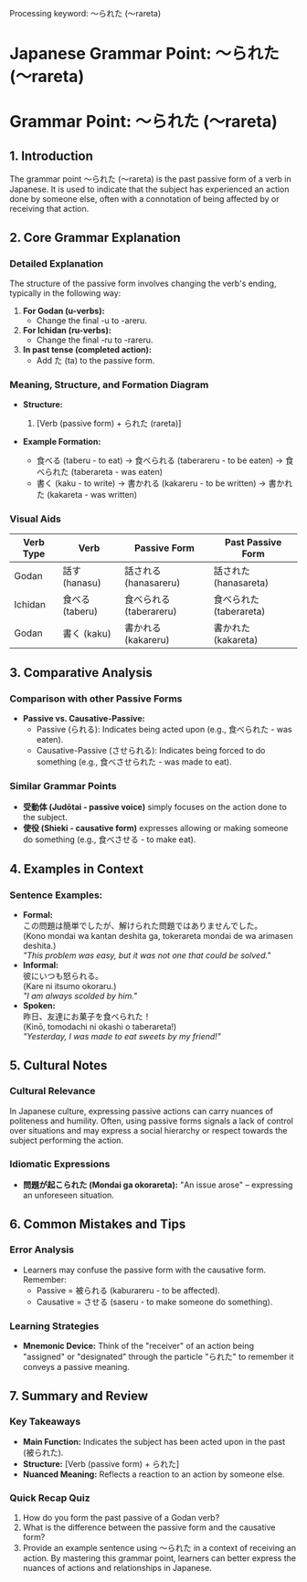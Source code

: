 Processing keyword: ～られた (〜rareta)
# Japanese Grammar Point: ～られた (〜rareta)
# Grammar Point: ～られた (〜rareta)
## 1. Introduction
The grammar point ～られた (〜rareta) is the past passive form of a verb in Japanese. It is used to indicate that the subject has experienced an action done by someone else, often with a connotation of being affected by or receiving that action. 
## 2. Core Grammar Explanation
### Detailed Explanation
The structure of the passive form involves changing the verb's ending, typically in the following way:
1. **For Godan (u-verbs):** 
   - Change the final -u to -areru.
2. **For Ichidan (ru-verbs):**
   - Change the final -ru to -rareru.
3. **In past tense (completed action):** 
   - Add た (ta) to the passive form.
### Meaning, Structure, and Formation Diagram
- **Structure:**
  1. [Verb (passive form) + られた (rareta)]
  
- **Example Formation:**
   - 食べる (taberu - to eat) → 食べられる (taberareru - to be eaten) → 食べられた (taberareta - was eaten)
   - 書く (kaku - to write) → 書かれる (kakareru - to be written) → 書かれた (kakareta - was written)
### Visual Aids
| Verb Type   | Verb          | Passive Form      | Past Passive Form  |
|-------------|---------------|--------------------|---------------------|
| Godan       | 話す (hanasu) | 話される (hanasareru) | 話された (hanasareta) |
| Ichidan     | 食べる (taberu) | 食べられる (taberareru) | 食べられた (taberareta) |
| Godan       | 書く (kaku)  | 書かれる (kakareru)   | 書かれた (kakareta)     |
## 3. Comparative Analysis
### Comparison with other Passive Forms
- **Passive vs. Causative-Passive:**
  - Passive (られる): Indicates being acted upon (e.g., 食べられた - was eaten).
  - Causative-Passive (させられる): Indicates being forced to do something (e.g., 食べさせられた - was made to eat).
### Similar Grammar Points
- **受動体 (Judōtai - passive voice)** simply focuses on the action done to the subject.
- **使役 (Shieki - causative form)** expresses allowing or making someone do something (e.g., 食べさせる - to make eat).
## 4. Examples in Context
### Sentence Examples:
- **Formal:**  
  この問題は簡単でしたが、解けられた問題ではありませんでした。  
  (Kono mondai wa kantan deshita ga, tokerareta mondai de wa arimasen deshita.)  
  *"This problem was easy, but it was not one that could be solved."*
- **Informal:**  
  彼にいつも怒られる。  
  (Kare ni itsumo okoraru.)  
  *"I am always scolded by him."*
- **Spoken:**  
  昨日、友達にお菓子を食べられた！  
  (Kinō, tomodachi ni okashi o taberareta!)  
  *"Yesterday, I was made to eat sweets by my friend!"*
## 5. Cultural Notes 
### Cultural Relevance
In Japanese culture, expressing passive actions can carry nuances of politeness and humility. Often, using passive forms signals a lack of control over situations and may express a social hierarchy or respect towards the subject performing the action.
### Idiomatic Expressions
- **問題が起こられた (Mondai ga okorareta):** "An issue arose" – expressing an unforeseen situation.
## 6. Common Mistakes and Tips
### Error Analysis
- Learners may confuse the passive form with the causative form. Remember:
  - Passive = 被られる (kaburareru - to be affected).
  - Causative = させる (saseru - to make someone do something).
### Learning Strategies
- **Mnemonic Device:** Think of the "receiver" of an action being "assigned" or "designated" through the particle "られた" to remember it conveys a passive meaning.
## 7. Summary and Review
### Key Takeaways
- **Main Function:** Indicates the subject has been acted upon in the past (被られた).
- **Structure:** [Verb (passive form) + られた]
- **Nuanced Meaning:** Reflects a reaction to an action by someone else.
### Quick Recap Quiz
1. How do you form the past passive of a Godan verb?
2. What is the difference between the passive form and the causative form?
3. Provide an example sentence using ～られた in a context of receiving an action.
By mastering this grammar point, learners can better express the nuances of actions and relationships in Japanese.
